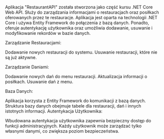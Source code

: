 Aplikacja "RestaurantAPI" została stworzona jako część kursu .NET Core Web API. Służy do zarządzania informacjami o restauracjach oraz posiłkach oferowanych przez te restauracje. Aplikacja jest oparta na technologii .NET Core i używa Entity Framework do połączenia z bazą danych. Ponadto, oferuje autentykację użytkownika oraz umożliwia dodawanie, usuwanie i modyfikowanie rekordów w bazie danych.

Zarządzanie Restauracjami:

Dodawanie nowych restauracji do systemu.
Usuwanie restauracji, które nie są już aktywne.

Zarządzanie Daniami:

Dodawanie nowych dań do menu restauracji.
Aktualizacja informacji o posiłkach.
Usuwanie dań z menu.

Baza Danych:

Aplikacja korzysta z Entity Framework do komunikacji z bazą danych.
Struktura bazy danych obejmuje tabele dla restauracji, dań i innych istotnych informacji.
Autentykacja Użytkownika:

Wbudowana autentykacja użytkownika zapewnia bezpieczny dostęp do funkcji administracyjnych.
Każdy użytkownik może zarządzać tylko własnymi danymi, co zwiększa poziom bezpieczeństwa.
